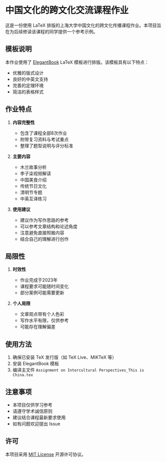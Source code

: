 # 中国文化的跨文化交流课程作业

这是一份使用 LaTeX 排版的上海大学中国文化的跨文化传播课程作业。本项目旨在为后续修读该课程的同学提供一个参考示例。

## 模板说明

本作业使用了 [ElegantBook](https://github.com/ElegantLaTeX/ElegantBook) LaTeX 模板进行排版。该模板具有以下特点：
- 优雅的版式设计
- 良好的中英文支持
- 完善的定理环境
- 简洁的表格样式

## 作业特点

1. **内容完整性**
   - 包含了课程全部8次作业
   - 附带复习资料与考试重点
   - 整理了题型说明与评分标准

2. **主要内容**
   - 木兰故事分析
   - 李子柒视频解读
   - 中国美食介绍
   - 传统节日文化
   - 清明节专题
   - 中英互译练习

3. **使用建议**
   - 建议作为写作思路的参考
   - 可以参考文章结构和论述角度
   - 注意避免直接照搬内容
   - 结合自己的理解进行创作

## 局限性

1. **时效性**
   - 作业完成于2023年
   - 课程要求可能随时间变化
   - 部分案例可能需要更新

2. **个人局限**
   - 文章观点带有个人色彩
   - 写作水平有限，仅供参考
   - 可能存在理解偏差

## 使用方法

1. 确保已安装 TeX 发行版（如 TeX Live、MiKTeX 等）
2. 安装 ElegantBook 模板
3. 编译主文件 `Assignment on Intercultural Perspectives_This is China.tex`

## 注意事项

- 本项目仅供学习参考
- 请遵守学术诚信原则
- 建议结合课程最新要求使用
- 如有问题欢迎提出 Issue

## 许可

本项目采用 [MIT License](LICENSE) 开源许可协议。